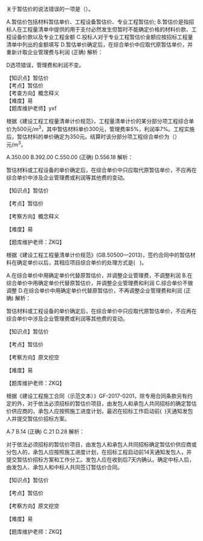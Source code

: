 <p>关于暂估价的说法错误的一项是（）。</p>
A.暂估价包括材料暂估单价、工程设备暂估价、专业工程暂估价;
B.暂估价是指招标人在工程量清单中提供的用于支付必然发生但暂时不能确定价格的材料价款、工程设备价款以及专业工程金额
C.投标人对于专业工程暂估价金额应按招标工程量清单中列出的金额填写
D.暂估单价确定后，在综合单价中应取代原暂估单价，并重新计取企业管理费与利润  (正确)
解析：<p>D选项错误，管理费和利润不变。</p><p>【知识点】暂估价<br/>【考点】暂估价<br/>【考查方向】概念释义<br/>【难度】易<br/>【题库维护老师】yxf<br/></p>
<p>根据《建设工程工程量清单计价规范》，工程量清单计价的某分部分项工程综合单价为500元/m<sup>3</sup>，其中暂估材料单价300元，管理费率5%，利润率7%。工程实施后，暂估材料的单价确定为350元。结算时该分部分项工程综合单价为（）元/m<sup>3</sup>。</p>
A.350.00
B.392.00
C.550.00  (正确)
D.556.18
解析：<p>暂估材料或工程设备的单价确定后，在综合单价中只应取代原暂估单价，不应再在综合单价中涉及企业管理费或利润等其他费的变动。<br/></p><p>【知识点】暂估价</p><p>【考点】暂估价</p><p>【考察方向】概念释义</p><p>【难度】易</p><p>【题库维护老师：ZKQ】<br/></p>
<p>根据《建设工程工程量清单计价规范》(GB.50500—2013)，签约合同中的暂估材料在确定单价以后，其相应项目综合单价的处理方式是( &nbsp; )。</p>
A.在综合单价中用确定单价代替原暂估价，并调整企业管理费，不调整利润
B.在综合单价中用确定单价代替原暂估价，并调整企业管理费和利润
C.综合单价不做调整
D.在综合单价中用确定单价代替原暂估价，不再调整企业管理费和利润  (正确)
解析：<p>暂估材料或工程设备的单价确定后，在综合单价中只应取代原暂估单价，不应再在综合单价中涉及企业管理费或利润等其他费的变动。</p><p>【知识点】暂估价</p><p>【考点】暂估价</p><p>【考察方向】原文挖空</p><p>【难度】易</p><p>【题库维护老师：ZKQ】</p>
<p>根据《建设工程施工合同（示范文本）》GF-2017-0201，除专用合同条款另有约定的外，对于依法必须招标的暂估价项目，由发包人和承包人共同招标的确定暂估价供应商的，承包人应按照施工进度计划，最迟在招标工作启动前( &nbsp;)天通知发包人并提交暂估价招标方案。</p>
A.7
B.14  (正确)
C.21
D.28
解析：<p>对于依法必须招标的暂估价项目，由发包人和承包人共同招标确定暂估价供应商或分包人的，承包人应按照施工进度计划，在招标工程启动前14天通知发包人，并提交暂估价招标方案和工作分工。发包人应在收到后7天内确认。确定中标人后，由发包人、承包人和中标人共同签订暂估价合同。</p><p>【知识点】暂估价</p><p>【考点】暂估价</p><p>【考察方向】原文挖空</p><p>【难度】易</p><p>【题库维护老师：ZKQ】</p>
